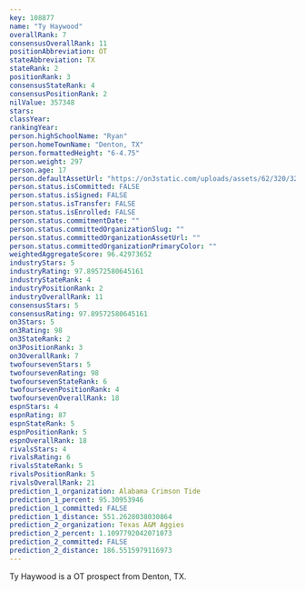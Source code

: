 ```yaml
---
key: 108877
name: "Ty Haywood"
overallRank: 7
consensusOverallRank: 11
positionAbbreviation: OT
stateAbbreviation: TX
stateRank: 2
positionRank: 3
consensusStateRank: 4
consensusPositionRank: 2
nilValue: 357348
stars: 
classYear: 
rankingYear: 
person.highSchoolName: "Ryan"
person.homeTownName: "Denton, TX"
person.formattedHeight: "6-4.75"
person.weight: 297
person.age: 17
person.defaultAssetUrl: "https://on3static.com/uploads/assets/62/320/320062.jpg"
person.status.isCommitted: FALSE
person.status.isSigned: FALSE
person.status.isTransfer: FALSE
person.status.isEnrolled: FALSE
person.status.commitmentDate: ""
person.status.committedOrganizationSlug: ""
person.status.committedOrganizationAssetUrl: ""
person.status.committedOrganizationPrimaryColor: ""
weightedAggregateScore: 96.42973652
industryStars: 5
industryRating: 97.89572580645161
industryStateRank: 4
industryPositionRank: 2
industryOverallRank: 11
consensusStars: 5
consensusRating: 97.89572580645161
on3Stars: 5
on3Rating: 98
on3StateRank: 2
on3PositionRank: 3
on3OverallRank: 7
twofoursevenStars: 5
twofoursevenRating: 98
twofoursevenStateRank: 6
twofoursevenPositionRank: 4
twofoursevenOverallRank: 18
espnStars: 4
espnRating: 87
espnStateRank: 5
espnPositionRank: 5
espnOverallRank: 18
rivalsStars: 4
rivalsRating: 6
rivalsStateRank: 5
rivalsPositionRank: 5
rivalsOverallRank: 21
prediction_1_organization: Alabama Crimson Tide
prediction_1_percent: 95.30953946
prediction_1_committed: FALSE
prediction_1_distance: 551.2628038030864
prediction_2_organization: Texas A&M Aggies
prediction_2_percent: 1.1097792042071073
prediction_2_committed: FALSE
prediction_2_distance: 186.5515979116973
---
```

Ty Haywood is a OT prospect from Denton, TX.